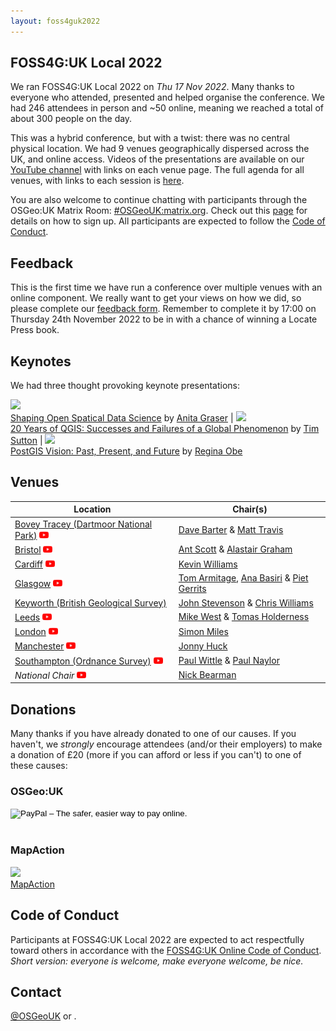 ```yaml
---
layout: foss4guk2022
---
```


## FOSS4G:UK Local 2022

We ran FOSS4G:UK Local 2022 on *Thu 17 Nov 2022*. Many thanks to everyone who attended, presented and helped organise the conference. We had 246 attendees in person and ~50 online, meaning we reached a total of about 300 people on the day. 

This was a hybrid conference, but with a twist: there was no central physical location. We had 9 venues geographically dispersed across the UK, and online access. Videos of the presentations are available on our [YouTube channel](https://www.youtube.com/@FOSS4GUK/streams) with links on each venue page. The full agenda for all venues, with links to each session is [here](https://docs.google.com/spreadsheets/d/1ChtOtqO0PfZ2ckiZqqJxyV3VhP3Xm-WnkJ6NwZ2UVTM).

You are also welcome to continue chatting with participants through the OSGeo:UK Matrix Room: [#OSGeoUK:matrix.org](https://matrix.to/#/#OSGeoUK:matrix.org). Check out this [page](https://nickbearman.github.io/installing-software/element-matrix-public) for details on how to sign up. All participants are expected to follow the [Code of Conduct](https://uk.osgeo.org/foss4guk2022local/code-of-conduct). 



## Feedback

This is the first time we have run a conference over multiple venues with an online component. We really want to get your views on how we did, so please complete our [feedback form](https://forms.gle/gsAEa7bnn4Ui6jnk6). Remember to complete it by 17:00 on Thursday 24th November 2022 to be in with a chance of winning a Locate Press book. 


## Keynotes

We had three thought provoking keynote presentations:

<img src="images/graser.jpg" width="140"><br>[Shaping Open Spatical Data Science](https://www.youtube.com/watch?v=Iza34-rtQ4A&list=PLCvveKqdciOnXD8evjaRrDGLkp7vIDNKp&index=4) by [Anita Graser](https://anitagraser.com/) | <img src="images/tim-sutton.jpg" width="100"><br>[20 Years of QGIS: Successes and Failures of a Global Phenomenon](https://www.youtube.com/watch?v=UJWmX16rVQc&list=PLCvveKqdciOnXD8evjaRrDGLkp7vIDNKp&index=3) by [Tim Sutton](https://kartoza.com/the_team/HR-EMP-00002/) | <img src="images/regina-obe.jpg" width="150"><br> [PostGIS Vision: Past, Present, and Future](https://www.youtube.com/watch?v=xnF0PqMB3cI&list=PLCvveKqdciOnXD8evjaRrDGLkp7vIDNKp&index=2) by [Regina Obe](https://twitter.com/reginaobe)

## Venues

Location | Chair(s)
--- | ---
[Bovey Tracey (Dartmoor National Park)](boveytracey.html#foss4guk-local-2022---bovey-tracy-dartmoor-national-park-offices) <a href="https://www.youtube.com/playlist?list=PLCvveKqdciOkw46JctT9y8tq-A0C8x3ER" target="_blank"><img src="images/youtube.png" height="15"></a> | [Dave Barter](https://twitter.com/NautoGuide) & [Matt Travis](https://twitter.com/yakus)
[Bristol](bristol.html#foss4guk-local-2022---bristol-engine-shed-bristol-temple-meads) <a href="https://www.youtube.com/playlist?list=PLCvveKqdciOln0SVWw75H0rtivnQgHIcq" target="_blank"><img src="images/youtube.png" height="15"></a> | [Ant Scott](https://twitter.com/antscott) & [Alastair Graham](https://twitter.com/ajggeoger)
[Cardiff](cardiff.html#foss4guk-local-2022---cardiff-jurys-inn) <a href="https://www.youtube.com/playlist?list=PLCvveKqdciOle8UEJxONevO7djjWJnwvT" target="_blank"><img src="images/youtube.png" height="15"></a> | [Kevin Williams](mailto:Kevin.Williams001@gov.wales)
[Glasgow](glasgow.html#foss4guk-local-2022---glasgow-university-of-glasgow) <a href="https://www.youtube.com/playlist?list=PLCvveKqdciOkWG1LlYTrTAlwinlFtRBAD" target="_blank"><img src="images/youtube.png" height="15"></a> | [Tom Armitage](https://twitter.com/MapNav_Tom), [Ana Basiri](https://twitter.com/anahidbasiri) & [Piet Gerrits](https://pgerrits.com/)
[Keyworth (British Geological Survey)](keyworth.html#foss4guk-local-2022---keyworth-british-geological-survey) | [John Stevenson](mailto:jostev@bgs.ac.uk) & [Chris Williams](mailto:chrwil@bgs.ac.uk)
[Leeds](leeds.html#foss4guk-local-2022---leeds-platform) <a href="https://www.youtube.com/playlist?list=PLCvveKqdciOlDKX7c4du8KsSGLplZSttd" target="_blank"><img src="images/youtube.png" height="15"></a> | [Mike West](mailto:foss4g@addresscloud.com) & [Tomas Holderness](mailto:foss4g@addresscloud.com)
[London](london.html#foss4guk-local-2022---london-clyde--co-fenchurch-st) <a href="https://www.youtube.com/playlist?list=PLCvveKqdciOm0Y9zT_q8QahTqWooF4fkg" target="_blank"><img src="images/youtube.png" height="15"></a> | [Simon Miles](https://twitter.com/geosmiles)
[Manchester](manchester.html) <a href="https://www.youtube.com/playlist?list=PLCvveKqdciOld6NNnuqZQGMMJ2uTcWZHo" target="_blank"><img src="images/youtube.png" height="15"></a> | [Jonny Huck](https://jonnyhuck.co.uk)
[Southampton (Ordnance Survey)](southampton.html#foss4guk-local-2022---southampton-ordnance-survey) <a href="https://www.youtube.com/playlist?list=PLCvveKqdciOnZAXPuzE6kiGo4V4XV89W9" target="_blank"><img src="images/youtube.png" height="15"></a> | [Paul Wittle](mailto:paul.wittle@dorsetcouncil.gov.uk) & [Paul Naylor](mailto:paul.naylor@os.uk)
*National Chair* <a href="https://www.youtube.com/watch?v=HDgwwCYhBts&list=PLCvveKqdciOnXD8evjaRrDGLkp7vIDNKp" target="_blank"><img src="images/youtube.png" height="15"></a> | [Nick Bearman](https://twitter.com/nickbearmanuk)


## Donations

Many thanks if you have already donated to one of our causes. If you haven't, we *strongly* encourage attendees (and/or their employers) to make a donation of £20 (more if you can afford or less if you can't) to one of these causes:

### OSGeo:UK

<form action="https://www.paypal.com/cgi-bin/webscr" method="post" target="_top">
<input type="hidden" name="cmd" value="_s-xclick">
<input type="hidden" name="hosted_button_id" value="42G7PKK5YV6NU">
<input type="image" src="https://www.paypalobjects.com/en_US/GB/i/btn/btn_donateCC_LG.gif" border="0" name="submit" alt="PayPal – The safer, easier way to pay online.">
<img alt="" border="0" src="https://www.paypalobjects.com/en_GB/i/scr/pixel.gif" width="1" height="1">
</form>
<br>

### MapAction 
[<img src="images/MapAction_Tagline_Logo_Positive_RGB_Small.png" width="150"><br>MapAction](https://mapaction.org/donate/)



## Code of Conduct
Participants at FOSS4G:UK Local 2022 are expected to act respectfully toward others in accordance with the [FOSS4G:UK Online Code of Conduct](code-of-conduct). *Short version: everyone is welcome, make everyone welcome, be nice.*

## Contact
[@OSGeoUK](https://twitter.com/osgeouk) or <span class="osgeoemail"></span>.

<p>&nbsp;</p>

<!-- Jonny Huck Email Obfuscator -->
<!-- Simply add...  <span class="osgeoemail"></span>  ...wherever you would like the email link to appear -->
<script>
    let spans = document.getElementsByClassName('osgeoemail');
    for (let i = 0; i < spans.length; i++){
        spans[i].innerHTML = Tea.decrypt("TaP7QMCgFhScZikfQl5S2WfHPdfSh44LhvA4yCJITheD063TvlsEuDlGFtNkE+SCMIKiymkA/88=", "foss4g");
    }
</script>
